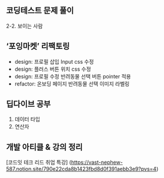 ## 코딩테스트 문제 풀이

2-2. 보이는 사람

## ‘포잉마켓’ 리팩토링

- design: 프로필 삽입 Input css 수정
- design: 플러스 버튼 위치 css 수정
- design: 프로필 수정 반려동물 선택 버튼 pointer 적용
- refactor: 온보딩 페이지 반려동물 선택 이미지 라벨링

## 딥다이브 공부

1. 데이터 타입
2. 연산자

## 개발 아티클 & 강의 정리

[코드잇 테크 리드 취업 특강] (https://vast-nephew-587.notion.site/790e22cda8b1423fbd8d0f391aebb3e9?pvs=4)
